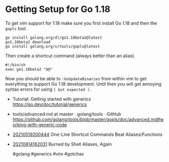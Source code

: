 # Getting Setup for Go 1.18

To get vim support for 1.18 make sure you first install Go 1.18 and then
the `gopls` tool.

```
go install golang.org/dl/go1.18beta2@latest
go1.18beta2 download
go install golang.org/x/tools/gopls@latest
```

Then create a shortcut command (always better than an alias).

```
#!/bin/sh
exec go1.18beta2 "$@"
```

Now you should be able to `:GoUpdateBinaries` from within vim to get
everything to support Go 1.18 development. Until then you will get
annoying syntax errors for using `[ but expected (`.

* Tutorial: Getting started with generics  
  <https://go.dev/doc/tutorial/generics>
* tools/advanced.md at master · golang/tools · GitHub  
  <https://github.com/golang/tools/blob/master/gopls/doc/advanced.md#working-with-generic-code>
* [20210519200444](/20210519200444/) One-Line Shortcut Commands Beat Aliases/Functions
* [20210814162031](/20210814162031/) Burned by Shell Aliases, Again

    #golang #generics #vim #gotchas
